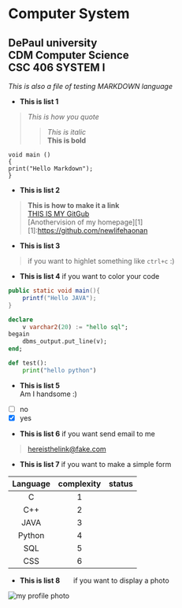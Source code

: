 
Computer System
=====
DePaul university    
CDM Computer Science     
CSC 406 SYSTEM I
-----
*This is also a file of testing MARKDOWN language*      

* **This is list 1**    
>*This is how you quote*                  
>>*This is italic*      
>>**This is bold**            


    void main ()
    {
    print("Hello Markdown");
    }

* **This is list 2**     
>**This is how to make it a link**    
>[THIS IS MY GitGub](https://github.com/newlifehaonan)     
>[Anothervision of my homepage][1]      
>[1]:https://github.com/newlifehaonan



* **This is list 3**
>if you want to highlet something like `ctrl+c` :)

* **This is list 4**
if you want to color your code

```java
public static void main(){
    printf("Hello JAVA");
}
```

``` sql
declare
    v varchar2(20) := "hello sql";
begain
    dbms_output.put_line(v);
end;
```
```python
def test():
    print("hello python")
```
* **This is list 5**       
Am I handsome :)            
- [ ] no
- [x] yes

* **This is list 6**
if you want send email to me         
><hereisthelink@fake.com> 

* **This is list 7**
if you want to make a simple form       

Language   | complexity   | status
:--------: | :----------: | :------:
C          |   1          |      
C++        |      2       |         
JAVA       |          3   |         
Python     |         4    |       
SQL        |      5       |          
CSS        |   6          |           

* **This is list 8**       
if you want to display a photo        

![my profile photo](https://avatars2.githubusercontent.com/u/32348307?v=4&s=400&u=8851d208b8e8e3b8d5b63c3ef8824697cc186e70 "这是我的头像")





    

